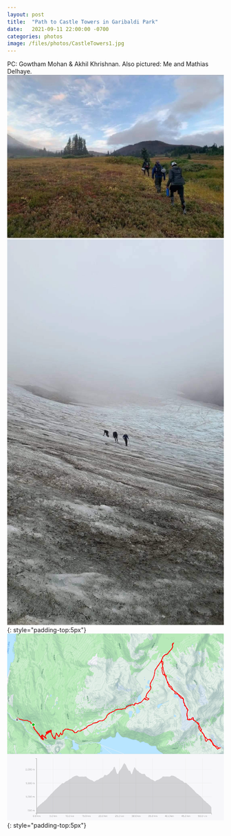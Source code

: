 ```yaml
---
layout: post
title:  "Path to Castle Towers in Garibaldi Park"
date:   2021-09-11 22:00:00 -0700
categories: photos
image: /files/photos/CastleTowers1.jpg
---
```


PC: Gowtham Mohan & Akhil Khrishnan. Also pictured: Me and Mathias Delhaye.
![](/files/photos/CastleTowers1.jpg)
![](/files/photos/CastleTowers2.jpg){: style="padding-top:5px"}
![](/files/photos/CastleTowers3.png){: style="padding-top:5px"}

<div class='strava-embed-placeholder' data-embed-type='activity' data-embed-id='5945544625'></div><script src='https://strava-embeds.com/embed.js'></script>
